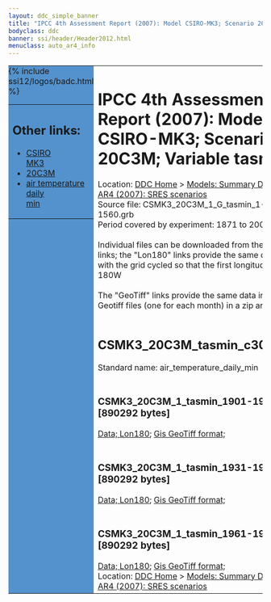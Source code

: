 ```yaml
---
layout: ddc_simple_banner
title: "IPCC 4th Assessment Report (2007): Model CSIRO-MK3; Scenario 20C3M; Variable tasmin"
bodyclass: ddc
banner: ssi/header/Header2012.html
menuclass: auto_ar4_info
---
```



<table width="100%" border="0" cellspacing="0" cellpadding="0" style="border-collapse: collapse;">
<tr style="margin:0;padding:0;border:0;">
<td style="margin:0;padding:0;border:0;height:1pt;width:150pt;background:#5492CD;" valign="top" >

<div id="lh-col2" class="auto_ar4_info">
<table class="menumain" bgcolor="#5492CD" cellspacing="0" width="100%" border="0">
<tr><td>
<h2> Other links:</h2>
<ul>
<li><a href="/auto/ar4/model-CSIRO-MK3.html">CSIRO<br/>MK3</a></li>
<li><a href="/auto/ar4/scenario-20C3M.html">20C3M</a></li>
<li><a href="/auto/ar4/var-air_temperature_daily_min.html">air temperature daily<br/> min</a></li>
</ul>
</td></tr>
{% include ssi12/logos/badc.html %}
</table>
</div>
</td>
<td><h1>IPCC 4th Assessment Report (2007): Model CSIRO-MK3; Scenario 20C3M; Variable tasmin</h1>

<!-- Breadcrumb1 -->
<div id="breadcrumb1" align="left">
Location: <a href="/index.html">DDC Home</a> > <a href="/sim/gcm_clim/">Models: Summary Data</a>
> <a href="/sim/gcm_clim/SRES_AR4/index.html">AR4 (2007): SRES scenarios</a>
</div>
<!-- End of Breadcrumb1 -->Source file: CSMK3_20C3M_1_G_tasmin_1-1560.grb
<br/>
Period covered by experiment: 1871 to 2000<br/>
<br/>Individual files can be downloaded from the "data" links; the "Lon180" links provide the same data
         with the grid cycled so that the first longitude is 180W<br/>
<br/>The "GeoTiff" links provide the same data in 12 Geotiff files (one for each month)
          in a zip archive<br/>
<br/><h2>CSMK3_20C3M_tasmin_c30a.tar</h2>
Standard name: air_temperature_daily_min<br>
<br/><h3>CSMK3_20C3M_1_tasmin_1901-1930.nc [890292 bytes]</h3>
<a href="/cgi-bin/downl/ar4_nc/tasmin/CSMK3_20C3M_1_tasmin_1901-1930.nc">Data; </a><a href="/cgi-bin/downl/ar4_nc/tasmin/CSMK3_20C3M_1_tasmin_1901-1930.cyto180.nc"> Lon180</a>; <a href="/cgi-bin/downl/ar4_tif/tasmin/CSMK3_20C3M_1_tasmin_1901-1930.zip">Gis GeoTiff format; </a><br/>
<br/><h3>CSMK3_20C3M_1_tasmin_1931-1960.nc [890292 bytes]</h3>
<a href="/cgi-bin/downl/ar4_nc/tasmin/CSMK3_20C3M_1_tasmin_1931-1960.nc">Data; </a><a href="/cgi-bin/downl/ar4_nc/tasmin/CSMK3_20C3M_1_tasmin_1931-1960.cyto180.nc"> Lon180</a>; <a href="/cgi-bin/downl/ar4_tif/tasmin/CSMK3_20C3M_1_tasmin_1931-1960.zip">Gis GeoTiff format; </a><br/>
<br/><h3>CSMK3_20C3M_1_tasmin_1961-1990.nc [890292 bytes]</h3>
<a href="/cgi-bin/downl/ar4_nc/tasmin/CSMK3_20C3M_1_tasmin_1961-1990.nc">Data; </a><a href="/cgi-bin/downl/ar4_nc/tasmin/CSMK3_20C3M_1_tasmin_1961-1990.cyto180.nc"> Lon180</a>; <a href="/cgi-bin/downl/ar4_tif/tasmin/CSMK3_20C3M_1_tasmin_1961-1990.zip">Gis GeoTiff format; </a><br/>
<!-- Breadcrumb2 -->
<div id="breadcrumb2" align="left">
Location: <a href="/index.html">DDC Home</a> > <a href="/sim/gcm_clim/">Models: Summary Data</a>
> <a href="/sim/gcm_clim/SRES_AR4/index.html">AR4 (2007): SRES scenarios</a>
</div>
<!-- End of Breadcrumb2 --></td></tr></table>

